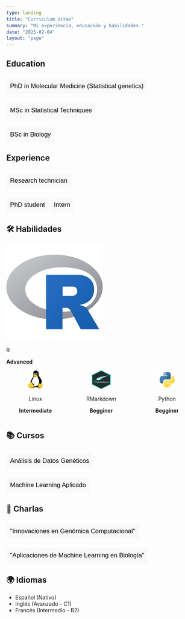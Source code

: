 ```yaml
---
type: landing
title: "Curriculum Vitae"
summary: "Mi experiencia, educación y habilidades."
date: "2025-02-04"
layout: "page"
---
```


<style>
  /* Estilos para la cuadrícula de habilidades */
  .skills-grid {
    display: grid;
    grid-template-columns: repeat(auto-fit, minmax(100px, 1fr));
    gap: 20px;
    text-align: center;
  }
  .skills-grid img {
    width: 50px;
    height: 50px;
  }
  /* Estilos para secciones colapsables */
  .collapsible {
    cursor: pointer;
    padding: 10px;
    border: none;
    text-align: left;
    outline: none;
    font-size: 1.2em;
    background-color: #f9f9f9;
    margin-top: 10px;
  }
  .content {
    padding: 0 18px;
    display: none;
    overflow: hidden;
    background-color: #f1f1f1;
  }
</style>

## Education

<button class="collapsible">PhD in Molecular Medicine (Statistical genetics)</button>
<div class="content">
  <p><strong>Universidad de Santiago de Compostela</strong><br>
  2021 – 2024</p>
</div>

<button class="collapsible">MSc in Statistical Techniques</button>
<div class="content">
  <p><strong>Universidad de Santiago de Compostela</strong><br>
  2019 – 2021</p>
  <p><strong>Relevant courses taken:</strong> Parametric regression modelling, mixed models, non-parametric regression modelling, survival analysis, multivariate analysis, time series, spatial analyisis, probability models, inference, exploratory data analysis. </p>
</div>

<button class="collapsible">BSc in Biology</button>
<div class="content">
  <p><strong>Universidad de Santiago de Compostela</strong><br>
  2015 – 2019</p>
</div>

## Experience

<button class="collapsible">Research technician</button>
<div class="content">
  <p><strong>Center for Research in Molecular Medicine and Chronic Diseases </strong><br>
  2020 – 2024</p>
  <ul>
    <li>Desarrollo de modelos estadísticos para el análisis de datos genómicos.</li>
    <li>Colaboración con equipos multidisciplinarios en proyectos de investigación.</li>
    <li>Publicación de resultados en revistas científicas de alto impacto.</li>
  </ul>
</div>
<button class="collapsible">PhD student</button>
<div class="content">
  <p><strong>Center for Research in Molecular Medicine and Chronic Diseases </strong><br>
  2021 – 2024</p>
  <ul>
    <li>Desarrollo de modelos estadísticos para el análisis de datos genómicos.</li>
    <li>Colaboración con equipos multidisciplinarios en proyectos de investigación.</li>
    <li>Publicación de resultados en revistas científicas de alto impacto.</li>
  </ul>
</div>
<button class="collapsible">Intern</button>
<div class="content">
  <p><strong>Center for Research in Molecular Medicine and Chronic Diseases </strong><br>
  2020 – 2020</p>
  <ul>
    <li>Desarrollo de modelos estadísticos para el análisis de datos genómicos.</li>
    <li>Colaboración con equipos multidisciplinarios en proyectos de investigación.</li>
    <li>Publicación de resultados en revistas científicas de alto impacto.</li>
  </ul>
</div>

## 🛠️ Habilidades

  </div>
  <div>
    <img src="https://raw.githubusercontent.com/devicons/devicon/master/icons/r/r-original.svg" alt="R">
    <p>R</p>
    <p><strong>Advanced</strong></p>

<div class="skills-grid">
  <div>
    <img src="https://raw.githubusercontent.com/devicons/devicon/master/icons/linux/linux-original.svg" alt="Linux">
    <p>Linux</p>
    <p><strong>Intermediate</strong></p>

  </div>
  <div>
    <img src="https://raw.githubusercontent.com/rstudio/hex-stickers/master/PNG/rmarkdown.png" alt="RMarkdown">
    <p>RMarkdown</p>
    <p><strong>Begginer</strong></p>

  </div>
  <div>
    <img src="https://raw.githubusercontent.com/devicons/devicon/master/icons/python/python-original.svg" alt="Python">
    <p>Python</p>
    <p><strong>Begginer</strong></p>

  </div>
</div>

## 📚 Cursos

<button class="collapsible">Análisis de Datos Genéticos</button>
<div class="content">
  <p><strong>Instituto de Genética Aplicada</strong><br>
  2023</p>
</div>

<button class="collapsible">Machine Learning Aplicado</button>
<div class="content">
  <p><strong>Universidad de la Ciencia de Datos</strong><br>
  2022</p>
</div>

## 🎤 Charlas

<button class="collapsible">"Innovaciones en Genómica Computacional"</button>
<div class="content">
  <p><strong>Conferencia Internacional de Genética</strong><br>
  2024</p>
</div>

<button class="collapsible">"Aplicaciones de Machine Learning en Biología"</button>
<div class="content">
  <p><strong>Simposio de Bioinformática</strong><br>
  2023</p>
</div>

## 🌍 Idiomas

- Español (Nativo)
- Inglés (Avanzado - C1)
- Francés (Intermedio - B2)

<script>
  // Script para secciones colapsables
  var coll = document.getElementsByClassName("collapsible");
  for (var i = 0; i < coll.length; i++) {
    coll[i].addEventListener("click", function() {
      this.classList.toggle("active");
      var content = this.nextElementSibling;
      if (content.style.display === "block") {
        content.style.display = "none";
      } else {
        content.style.display = "block";
      }
    });
  }
</script>